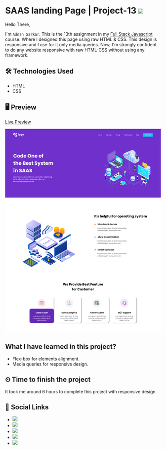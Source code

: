 # SAAS landing Page | Project-13 ![](https://img.shields.io/badge/Technologies-HTML--CSS-orange)

Hello There,

I'm `Adnan Sarkar`. This is the 13th assignment in my [Full Stack Javascript](https://ineuron.ai/course/Full-Stack-Javascript-Web-Developer) course. Where I designed this page using raw HTML & CSS. This design is responsive and I use for it only media queries. Now, I'm strongly confident to do any website responsive with raw HTML-CSS without using any framework.

## 🛠 Technologies Used
- HTML
- CSS

## 🖥 Preview
[Live Preview](https://saas-landingpage-project-13-by-adnan-sarkar.netlify.app/)

![](SAAS%20landing%20Page.png)

##  What I have learned in this project?
- Flex-box for elements alignment.
- Media queries for responsive design.

## ⏲ Time to finish the project
It took me around 6 hours to complete this project with responsive design.

## 📢 Social Links
- [![](https://img.shields.io/badge/Twitter-1DA1F2?style=for-the-badge&logo=twitter&logoColor=white)](https://twitter.com/AdnanSarkar14)
- [![](https://img.shields.io/badge/LinkedIn-0077B5?style=for-the-badge&logo=linkedin&logoColor=white)](https://www.linkedin.com/in/adnan-sarkar-8b54341a0/)
- [![](https://img.shields.io/badge/Facebook-1877F2?style=for-the-badge&logo=facebook&logoColor=white)](https://www.facebook.com/adnansarkaraduvai/)
- [![](https://img.shields.io/badge/Hashnode-2962FF?style=for-the-badge&logo=hashnode&logoColor=white)](https://adnansarkar.hashnode.dev/)
- [![](	https://img.shields.io/badge/Instagram-E4405F?style=for-the-badge&logo=instagram&logoColor=white)](https://www.instagram.com/_a_d_u_v_a_i_/)
